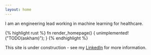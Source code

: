 ```yaml
---
layout: home
---
```


I am an engineering lead working in machine learning for healthcare.

{% highlight rust %} fn render_homepage() { unimplemented!("TODO(askham)"); } {% endhighlight %}

This site is under construction - see my [LinkedIn](https://linkedin.com/harryaskham) for more information.
